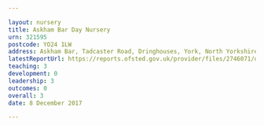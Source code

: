 ```yaml
---

layout: nursery
title: Askham Bar Day Nursery
urn: 321595
postcode: YO24 1LW
address: Askham Bar, Tadcaster Road, Dringhouses, York, North Yorkshire, YO24 1LW
latestReportUrl: https://reports.ofsted.gov.uk/provider/files/2746071/urn/321595.pdf
teaching: 3
development: 0
leadership: 3
outcomes: 0
overall: 3
date: 8 December 2017

---
```

